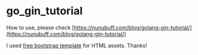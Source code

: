 # go_gin_tutorial

How to use, please check [https://nunubuff.com/blog/golang-gin-tutorial/](https://nunubuff.com/blog/golang-gin-tutorial/)

I used [free bootstrap template](https://startbootstrap.com/themes/new-age/) for HTML assets. Thanks!

